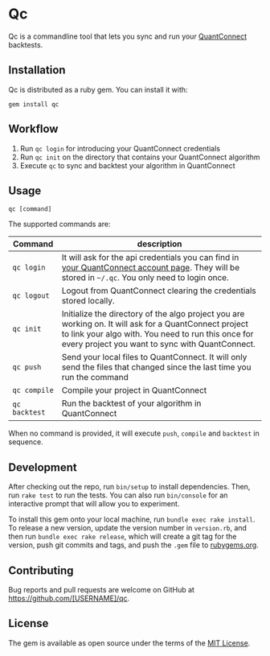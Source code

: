 # Qc

Qc is a commandline tool that lets you sync and run your [QuantConnect](https://www.quantconnect.com) backtests.

## Installation

Qc is distributed as a ruby gem. You can install it with:

```
gem install qc
```

## Workflow

1. Run `qc login` for introducing your QuantConnect credentials
2. Run `qc init` on the directory that contains your QuantConnect algorithm
3. Execute `qc` to sync and backtest your algorithm in QuantConnect

## Usage

```
qc [command]
```

The supported commands are:

| Command| description|
| -- | -- |
| `qc login`| It will ask for the api credentials you can find in [your QuantConnect account page](https://www.quantconnect.com/account). They will be stored in `~/.qc`. You only need to login once. |  
| `qc logout`| Logout from QuantConnect clearing the credentials stored locally.  |
| `qc init`| Initialize the directory of the algo project you are working on. It will ask for a QuantConnect project to link your algo with. You need to run this once for every project you want to sync with QuantConnect. |
| `qc push` | Send your local files to QuantConnect. It will only send the files that changed since the last time you run the command |
| `qc compile` | Compile your project in QuantConnect |
| `qc backtest` | Run the backtest of your algorithm in QuantConnect |

When no command is provided, it will execute `push`, `compile` and `backtest` in sequence.

## Development

After checking out the repo, run `bin/setup` to install dependencies. Then, run `rake test` to run the tests. You can also run `bin/console` for an interactive prompt that will allow you to experiment.

To install this gem onto your local machine, run `bundle exec rake install`. To release a new version, update the version number in `version.rb`, and then run `bundle exec rake release`, which will create a git tag for the version, push git commits and tags, and push the `.gem` file to [rubygems.org](https://rubygems.org).

## Contributing

Bug reports and pull requests are welcome on GitHub at https://github.com/[USERNAME]/qc.

## License

The gem is available as open source under the terms of the [MIT License](http://opensource.org/licenses/MIT).
